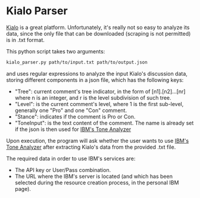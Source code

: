 # Kialo Parser

[Kialo](https://www.kialo.com/tour) is a great platform. Unfortunately, it's really not so easy to analyze its data, since the only file that can be downloaded (scraping is not permitted) is in .txt format.

This python script takes two arguments:

```bash
kialo_parser.py path/to/input.txt path/to/output.json
```
and uses regular expressions to analyze the input Kialo's discussion data, storing different components in a json file, which has the following keys:

- "Tree": current comment's tree indicator, in the form of [n1].[n2]...[nr] where n is an integer, and r is the level subdivision of such tree.
- "Level": is the current comment's level, where 1 is the first sub-level, generally one "Pro" and one "Con" comment.
- "Stance": indicates if the comment is Pro or Con.
- "ToneInput": is the text content of the comment. The name is already set if the json is then used for [IBM's Tone Analyzer](https://www.ibm.com/watson/services/tone-analyzer/)

Upon execution, the program will ask whether the user wants to use [IBM's Tone Analyzer](https://www.ibm.com/watson/services/tone-analyzer/) after extracting Kialo's data from the provided .txt file.

The required data in order to use IBM's services are:
- The API key or User/Pass combination.
- The URL where the IBM's server is located (and which has been selected during the resource creation process, in the personal IBM page).
